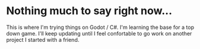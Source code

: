 # Nothing much to say right now...
This is where I'm trying things on Godot / C#.
I'm learning the base for a top down game.
I'll keep updating until I feel confortable to go work on another project I started with a friend.
